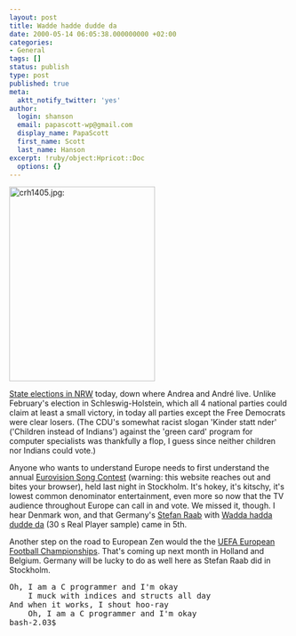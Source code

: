 ```yaml
---
layout: post
title: Wadde hadde dudde da
date: 2000-05-14 06:05:38.000000000 +02:00
categories:
- General
tags: []
status: publish
type: post
published: true
meta:
  aktt_notify_twitter: 'yes'
author:
  login: shanson
  email: papascott-wp@gmail.com
  display_name: PapaScott
  first_name: Scott
  last_name: Hanson
excerpt: !ruby/object:Hpricot::Doc
  options: {}
---
```

<p><img src="https://www.papascott.de/wordpress/wp-content/uploads/2000/05/20000514001.jpg" height="350" width="262" border="0" alt="crh1405.jpg: " /></p>
<p><a href="http://www.cnn.com/2000/WORLD/europe/05/14/germany.state.election.ap/index.html">State elections in NRW</a> today, down where Andrea and André live. Unlike February's election in Schleswig-Holstein, which all 4 national parties could claim at least a small victory, in today all parties except the Free Democrats were clear losers. (The CDU's somewhat racist slogan 'Kinder statt nder' ('Children instead of Indians') against the 'green card' program for computer specialists was thankfully a flop, I guess since neither children nor Indians could vote.)</p>
<p>Anyone who wants to understand Europe needs to first understand the annual <a href="http://www.eurosong2000.com/">Eurovision Song Contest</a> (warning: this website reaches out and bites your browser), held last night in Stockholm. It's hokey, it's kitschy, it's lowest common denominator entertainment, even more so now that the TV audience throughout Europe can call in and vote. We missed it, though. I hear Denmark won, and that Germany's <a href="http://www3.alphamusic.com/cgi-bin/alphamusic.storefront/1013185312/Product/View/0743217305925">Stefan Raab</a> with <a href="http://www1.alphamusic.com/cgi-bin/rm.pl?http://212.86.33.115:8080/pressezhl/925/305/ZXOPYLEACBKGZMHLARGHLXAECGHW.rm">Wadda hadda dudde da</a> (30 s Real Player sample) came in 5th.</p>
<p>Another step on the road to European Zen would the the <a href="http://www.euro2000.org/">UEFA European Football Championships</a>. That's coming up next month in Holland and Belgium. Germany will be lucky to do as well here as Stefan Raab did in Stockholm. </p>
<pre>Oh, I am a C programmer and I'm okay
	I muck with indices and structs all day
And when it works, I shout hoo-ray
	Oh, I am a C programmer and I'm okay
bash-2.03$</pre>
